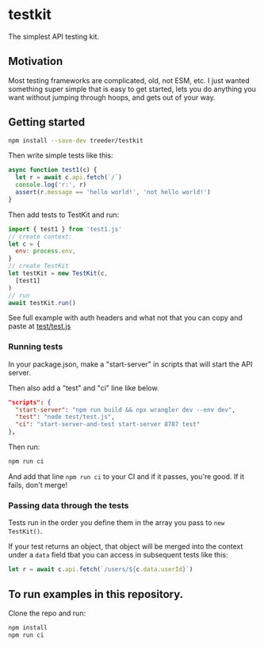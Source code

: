 # testkit

The simplest API testing kit. 

## Motivation

Most testing frameworks are complicated, old, not ESM, etc. I just wanted something super simple that is easy to get started, lets you do anything you want without jumping through hoops, and gets
out of your way. 

## Getting started

```sh
npm install --save-dev treeder/testkit
```

Then write simple tests like this:

```js
async function test1(c) {
  let r = await c.api.fetch(`/`)
  console.log('r:', r)
  assert(r.message == 'hello world!', 'not hello world!')
}
```

Then add tests to TestKit and run:

```js
import { test1 } from 'test1.js'
// create context:
let c = {
  env: process.env,
}
// create TestKit
let testKit = new TestKit(c,
  [test1]
)
// run
await testKit.run()
```

See full example with auth headers and what not that you can copy and paste at [test/test.js](test/test.js)

### Running tests

In your package.json, make a "start-server" in scripts that will start the API server.

Then also add a "test" and "ci" line like below.

```json
"scripts": {
  "start-server": "npm run build && npx wrangler dev --env dev",
  "test": "node test/test.js",
  "ci": "start-server-and-test start-server 8787 test"
},
```

Then run:

```sh
npm run ci
```

And add that line `npm run ci` to your CI and if it passes, you're good. If it fails, don't merge!

### Passing data through the tests

Tests run in the order you define them in the array you pass to `new TestKit()`. 

If your test returns an object, that object will be merged into the context under a `data` field tbat you can access in subsequent tests like this:

```js
let r = await c.api.fetch(`/users/${c.data.userId}`)
```

## To run examples in this repository. 

Clone the repo and run:

```sh
npm install
npm run ci
```
